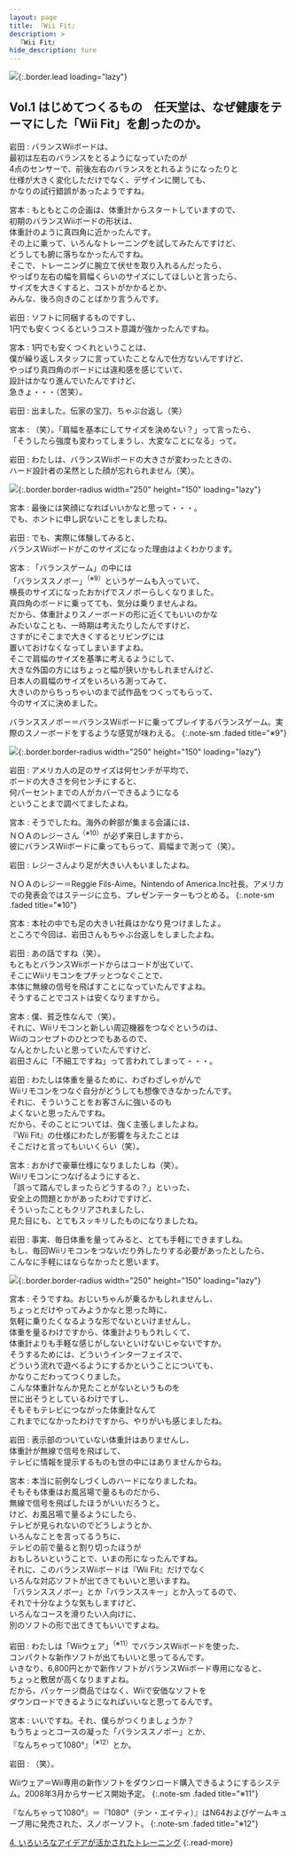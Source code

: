 ```yaml
---
layout: page
title: 『Wii Fit』
description: >
  『Wii Fit』
hide_description: ture
---
```


![](/others/interviews/jp/wii/rfnj/vol1/img/mainvisual.jpg){:.border.lead loading="lazy"}

## Vol.1 はじめてつくるもの　任天堂は、なぜ健康をテーマにした「Wii Fit」を創ったのか。

岩田
: バランスWiiボードは、<br>最初は左右のバランスをとるようになっていたのが<br>4点のセンサーで、前後左右のバランスをとれるようになったりと<br>仕様が大きく変化しただけでなく、デザインに関しても、<br>かなりの試行錯誤があったようですね。

宮本
: もともとこの企画は、体重計からスタートしていますので、<br>初期のバランスWiiボードの形状は、<br>体重計のように真四角に近かったんです。<br>その上に乗って、いろんなトレーニングを試してみたんですけど、<br>どうしても腑に落ちなかったんですね。<br>そこで、トレーニングに腕立て伏せを取り入れるんだったら、<br>やっぱり左右の幅を肩幅くらいのサイズにしてほしいと言ったら、<br>サイズを大きくすると、コストがかかるとか、<br>みんな、後ろ向きのことばかり言うんです。

岩田
: ソフトに同梱するものですし、<br>1円でも安くつくるというコスト意識が強かったんですね。

宮本
: 1円でも安くつくれということは、<br>僕が繰り返しスタッフに言っていたことなんで仕方ないんですけど、<br>やっぱり真四角のボードには違和感を感じていて、<br>設計はかなり進んでいたんですけど、<br>急きょ・・・（苦笑）。

岩田
: 出ました。伝家の宝刀、ちゃぶ台返し（笑）

宮本
: （笑）。「肩幅を基本にしてサイズを決めない？」って言ったら、<br>「そうしたら強度も変わってしまうし、大変なことになる」って。

岩田
: わたしは、バランスWiiボードの大きさが変わったときの、<br>ハード設計者の呆然とした顔が忘れられません（笑）。

![](/others/interviews/jp/wii/rfnj/vol1/img/photo8.jpg){:.border.border-radius width="250" height="150" loading="lazy"}

宮本
: 最後には笑顔になればいいかなと思って・・・。<br>でも、ホントに申し訳ないことをしましたね。

岩田
: でも、実際に体験してみると、<br>バランスWiiボードがこのサイズになった理由はよくわかります。

宮本
: 「バランスゲーム」の中には<br>「バランススノボー」<sup>（※9）</sup>というゲームも入っていて、<br>横長のサイズになったおかげでスノボーらしくなりました。<br>真四角のボードに乗ってても、気分は乗りませんよね。<br>だから、体重計よりスノーボードの形に近くてもいいのかな<br>みたいなことも、一時期は考えたりしたんですけど、<br>さすがにそこまで大きくするとリビングには<br>置いておけなくなってしまいますよね。<br>そこで肩幅のサイズを基準に考えるようにして、<br>大きな外国の方にはちょっと幅が狭いかもしれませんけど、<br>日本人の肩幅のサイズをいろいろ測ってみて、<br>大きいのからちっちゃいのまで試作品をつくってもらって、<br>今のサイズに決めました。

バランススノボー＝バランスWiiボードに乗ってプレイするバランスゲーム。実際のスノーボードをするような感覚が味わえる。
{:.note-sm .faded title="※9"}

![](/others/interviews/jp/wii/rfnj/vol1/img/photo7.jpg){:.border.border-radius width="250" height="150" loading="lazy"}

岩田
: アメリカ人の足のサイズは何センチが平均で、<br>ボードの大きさを何センチにすると、<br>何パーセントまでの人がカバーできるようになる<br>ということまで調べてましたよね。

宮本
: そうでしたね。海外の幹部が集まる会議には、<br>ＮＯＡのレジーさん<sup>（※10）</sup>が必ず来日しますから、<br>彼にバランスWiiボードに乗ってもらって、肩幅まで測って（笑）。

岩田
: レジーさんより足が大きい人もいましたよね。

ＮＯＡのレジー＝Reggie Fils-Aime。Nintendo of America.Inc社長。アメリカでの発表会ではステージに立ち、プレゼンテーターもつとめる。
{:.note-sm .faded title="※10"}

宮本
: 本社の中でも足の大きい社員はかなり見つけましたよ。<br>ところで今回は、岩田さんもちゃぶ台返しをしましたよね。

岩田
: あの話ですね（笑）。<br>もともとバランスWiiボードからはコードが出ていて、<br>そこにWiiリモコンをプチッとつなぐことで、<br>本体に無線の信号を飛ばすことになっていたんですよね。<br>そうすることでコストは安くなりますから。

宮本
: 僕、貧乏性なんで（笑）。<br>それに、Wiiリモコンと新しい周辺機器をつなぐというのは、<br>Wiiのコンセプトのひとつでもあるので、<br>なんとかしたいと思っていたんですけど、<br>岩田さんに「不細工ですね」って言われてしまって・・・。

岩田
: わたしは体重を量るために、わざわざしゃがんで<br>Wiiリモコンをつなぐ自分がどうしても想像できなかったんです。<br>それに、そういうことをお客さんに強いるのも<br>よくないと思ったんですね。<br>だから、そのことについては、強く主張しましたよね。<br>『Wii Fit』の仕様にわたしが影響を与えたことは<br>そこだけと言ってもいいくらい（笑）。

宮本
: おかげで豪華仕様になりましたしね（笑）。<br>Wiiリモコンにつなげるようにすると、<br>「誤って踏んでしまったらどうするの？」といった、<br>安全上の問題とかがあったわけですけど、<br>そういったこともクリアされましたし、<br>見た目にも、とてもスッキリしたものになりましたね。

岩田
: 事実、毎日体重を量ってみると、とても手軽にできますしね。<br>もし、毎回Wiiリモコンをつないだり外したりする必要があったとしたら、<br>こんなに手軽にはならなかったと思います。

![](/others/interviews/jp/wii/rfnj/vol1/img/photo9.jpg){:.border.border-radius width="250" height="150" loading="lazy"}

宮本
: そうですね。おじいちゃんが乗るかもしれませんし、<br>ちょっとだけやってみようかなと思った時に、<br>気軽に乗りたくなるような形でないといけませんし。<br>体重を量るわけですから、体重計よりもうれしくて、<br>体重計よりも手軽な感じがしないといけないじゃないですか。<br>そうするためには、どういうインターフェイスで、<br>どういう流れで遊べるようにするかということについても、<br>かなりこだわってつくりました。<br>こんな体重計なんか見たことがないというものを<br>世に出そうとしているわけですし、<br>そもそもテレビにつながった体重計なんて<br>これまでになかったわけですから、やりがいも感じましたね。

岩田
: 表示部のついていない体重計はありませんし、<br>体重計が無線で信号を飛ばして、<br>テレビに情報を提示するものも世の中にはありませんからね。

宮本
: 本当に前例なしづくしのハードになりましたね。<br>そもそも体重はお風呂場で量るものだから、<br>無線で信号を飛ばしたほうがいいだろうと。<br>けど、お風呂場で量るようにしたら、<br>テレビが見られないのでどうしようとか、<br>いろんなことを言ってるうちに、<br>テレビの前で量ると割り切ったほうが<br>おもしろいということで、いまの形になったんですね。<br>それに、このバランスWiiボードは『Wii Fit』だけでなく<br>いろんな対応ソフトが出てきてもいいと思いますね。<br>「バランススノボー」とか「バランススキー」とか入ってるので、<br>それで十分なような気もしますけど、<br>いろんなコースを滑りたい人向けに、<br>別のソフトの形で出てきてもいいですよね。

岩田
: わたしは「Wiiウェア」<sup>（※11）</sup>でバランスWiiボードを使った、<br>コンパクトな新作ソフトが出てもいいと思ってるんです。<br>いきなり、6,800円とかで新作ソフトがバランスWiiボード専用になると、<br>ちょっと敷居が高くなりますよね。<br>だから、パッケージ商品ではなく、Wiiで安価なソフトを<br>ダウンロードできるようになればいいなと思ってるんです。

宮本
: いいですね。それ、僕らがつくりましょうか？<br>もうちょっとコースの凝った「バランススノボー」とか、<br>『なんちゃって1080°』<sup>（※12）</sup>とか。

岩田
: （笑）。

Wiiウェア＝Wii専用の新作ソフトをダウンロード購入できるようにするシステム。2008年3月からサービス開始予定。
{:.note-sm .faded title="※11"}

『なんちゃって1080°』＝『1080°（テン・エイティ）』はN64およびゲームキューブ用に発売された、スノボーソフト。
{:.note-sm .faded title="※12"}

[4. いろいろなアイデアが活かされたトレーニング](4.md)
{:.read-more}

